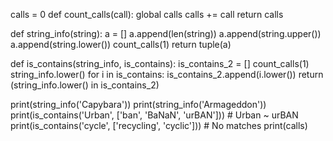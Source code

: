 calls = 0
def count_calls(call):
    global calls
    calls += call
    return calls

def string_info(string):
    a = []
    a.append(len(string))
    a.append(string.upper())
    a.append(string.lower())
    count_calls(1)
    return tuple(a)

def is_contains(string_info, is_contains):
    is_contains_2 = []
    count_calls(1)
    string_info.lower()
    for i in is_contains:
        is_contains_2.append(i.lower())
    return (string_info.lower() in is_contains_2)


print(string_info('Capybara'))
print(string_info('Armageddon'))
print(is_contains('Urban', ['ban', 'BaNaN', 'urBAN']))  # Urban ~ urBAN
print(is_contains('cycle', ['recycling', 'cyclic']))  # No matches
print(calls)

